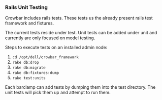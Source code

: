 ### Rails Unit Testing

Crowbar includes rails tests.  These tests us the already present rails test framework and fixtures.  

The current tests reside under test.  Unit tests can be added under unit and currently are only focused on model testing.

Steps to execute tests on an installed admin node:
1. `cd /opt/dell/crowbar_framework`
1. `rake db:drop`
1. `rake db:migrate`
1. `rake db:fixtures:dump`
1. `rake test:units`

Each barclamp can add tests by dumping them into the test directory.  The unit tests will pick them up and attempt to run them.
